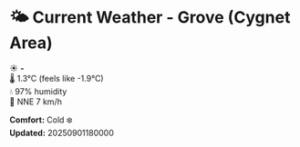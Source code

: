 # 🌤️ Current Weather - Grove (Cygnet Area)

☀️ **-**  
🌡️ 1.3°C (feels like -1.9°C)  
💧 97% humidity  
💨 NNE 7 km/h  

**Comfort:** Cold ❄️  
**Updated:** 20250901180000

